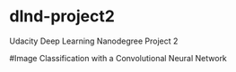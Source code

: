 # dlnd-project2
Udacity Deep Learning Nanodegree Project 2

#Image Classification with a Convolutional Neural Network
